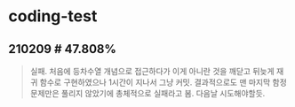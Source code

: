 # coding-test

210209 # 47.808%
----
> 실패. 처음에 등차수열 개념으로 접근하다가 이게 아니란 것을 깨닫고 뒤늦게 재귀 함수로 구현하였으나 1시간이 지나서 그냥 커밋. 결과적으로도 맨 마지막 함정문제만은 풀리지 않았기에 총체적으로 실패라고 봄. 다음날 시도해야할듯.
 